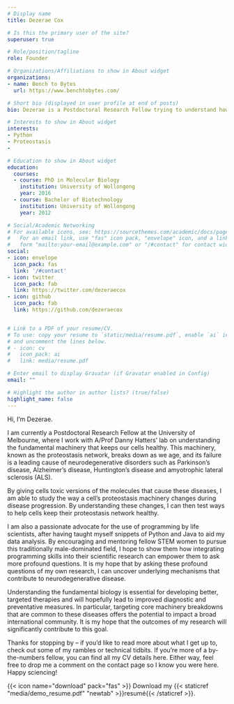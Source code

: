 ```yaml
---
# Display name
title: Dezerae Cox

# Is this the primary user of the site?
superuser: true

# Role/position/tagline
role: Founder

# Organizations/Affiliations to show in About widget
organizations:
- name: Bench to Bytes
  url: https://www.benchtobytes.com/

# Short bio (displayed in user profile at end of posts)
bio: Dezerae is a Postdoctoral Research Fellow trying to understand how cells keep their proteins healthy. In her spare time, she dabbles in Python and is a passionate believer in programming for life scientists.

# Interests to show in About widget
interests:
- Python
- Proteostasis
- 

# Education to show in About widget
education:
  courses:
  - course: PhD in Molecular Biology
    institution: University of Wollongong
    year: 2016
  - course: Bachelor of Biotechnology
    institution: University of Wollongong
    year: 2012

# Social/Academic Networking
# For available icons, see: https://sourcethemes.com/academic/docs/page-builder/#icons
#   For an email link, use "fas" icon pack, "envelope" icon, and a link in the
#   form "mailto:your-email@example.com" or "/#contact" for contact widget.
social:
- icon: envelope
  icon_pack: fas
  link: '/#contact'
- icon: twitter
  icon_pack: fab
  link: https://twitter.com/dezeraecox
- icon: github
  icon_pack: fab
  link: https://github.com/dezeraecox


# Link to a PDF of your resume/CV.
# To use: copy your resume to `static/media/resume.pdf`, enable `ai` icons in `params.toml`, 
# and uncomment the lines below.
# - icon: cv
#   icon_pack: ai
#   link: media/resume.pdf

# Enter email to display Gravatar (if Gravatar enabled in Config)
email: ""

# Highlight the author in author lists? (true/false)
highlight_name: false
---
```


Hi, I’m Dezerae.

I am currently a Postdoctoral Research Fellow at the University of Melbourne, where I work with A/Prof Danny Hatters’ lab on understanding the fundamental machinery that keeps our cells healthy. This machinery, known as the proteostasis network, breaks down as we age, and its failure is a leading cause of neurodegenerative disorders such as Parkinson’s disease, Alzheimer’s disease, Huntington’s disease and amyotrophic lateral sclerosis (ALS).

By giving cells toxic versions of the molecules that cause these diseases, I am able to study the way a cell’s proteostasis machinery changes during disease progression. By understanding these changes, I can then test ways to help cells keep their proteostasis network healthy.

I am also a passionate advocate for the use of programming by life scientists, after having taught myself snippets of Python and Java to aid my data analysis. By encouraging and mentoring fellow STEM women to pursue this traditionally male-dominated field, I hope to show them how integrating programming skills into their scientific research can empower them to ask more profound questions. It is my hope that by asking these profound questions of my own research, I can uncover underlying mechanisms that contribute to neurodegenerative disease.

Understanding the fundamental biology is essential for developing better, targeted therapies and will hopefully lead to improved diagnostic and preventative measures. In particular, targeting core machinery breakdowns that are common to these diseases offers the potential to impact a broad international community. It is my hope that the outcomes of my research will significantly contribute to this goal.

Thanks for stopping by – if you’d like to read more about what I get up to, check out some of my rambles or technical tidbits. If you’re more of a by-the-numbers fellow, you can find all my CV details here. Either way, feel free to drop me a comment on the contact page so I know you were here. Happy sciencing!

{{< icon name="download" pack="fas" >}} Download my {{< staticref "media/demo_resume.pdf" "newtab" >}}resumé{{< /staticref >}}.

